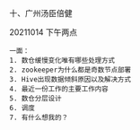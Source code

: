 十、广州汤臣倍健

20211014 下午两点
```text
一面：
1. 数仓缓慢变化唯有哪些处理方式
2. zookeeper为什么都是奇数节点部署
3. Hive出现数据倾斜原因以及解决方式
4. 最近一份工作的主要工作内容
5. 数仓分层设计
6. 调度
7. 有什么想我的？
```